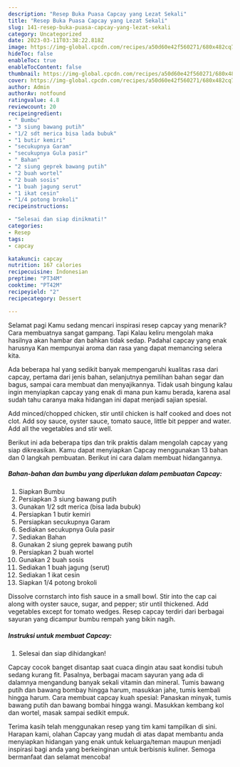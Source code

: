 ```yaml
---
description: "Resep Buka Puasa Capcay yang Lezat Sekali"
title: "Resep Buka Puasa Capcay yang Lezat Sekali"
slug: 141-resep-buka-puasa-capcay-yang-lezat-sekali
category: Uncategorized
date: 2023-03-11T03:38:22.818Z
image: https://img-global.cpcdn.com/recipes/a50d60e42f560271/680x482cq70/capcay-foto-resep-utama.jpg
hideToc: false
enableToc: true
enableTocContent: false
thumbnail: https://img-global.cpcdn.com/recipes/a50d60e42f560271/680x482cq70/capcay-foto-resep-utama.jpg
cover: https://img-global.cpcdn.com/recipes/a50d60e42f560271/680x482cq70/capcay-foto-resep-utama.jpg
author: Admin
authorAv: notfound
ratingvalue: 4.8
reviewcount: 20
recipeingredient:
- " Bumbu"
- "3 siung bawang putih"
- "1/2 sdt merica bisa lada bubuk"
- "1 butir kemiri"
- "secukupnya Garam"
- "secukupnya Gula pasir"
- " Bahan"
- "2 siung geprek bawang putih"
- "2 buah wortel"
- "2 buah sosis"
- "1 buah jagung serut"
- "1 ikat cesin"
- "1/4 potong brokoli"
recipeinstructions:

- "Selesai dan siap dinikmati!"
categories:
- Resep
tags:
- capcay

katakunci: capcay 
nutrition: 167 calories
recipecuisine: Indonesian
preptime: "PT34M"
cooktime: "PT42M"
recipeyield: "2"
recipecategory: Dessert

---
```



Selamat pagi Kamu sedang mencari inspirasi resep capcay yang menarik? Cara membuatnya sangat gampang. Tapi Kalau keliru mengolah maka hasilnya akan hambar dan bahkan tidak sedap. Padahal capcay yang enak harusnya Kan mempunyai aroma dan rasa yang dapat memancing selera kita.


Ada beberapa hal yang sedikit banyak mempengaruhi kualitas rasa dari capcay, pertama dari jenis bahan, selanjutnya pemilihan bahan segar dan bagus, sampai cara membuat dan menyajikannya. Tidak usah bingung kalau ingin menyiapkan capcay yang enak di mana pun kamu berada, karena asal sudah tahu caranya maka hidangan ini dapat menjadi sajian spesial.

Add minced/chopped chicken, stir until chicken is half cooked and does not clot. Add soy sauce, oyster sauce, tomato sauce, little bit pepper and water. Add all the vegetables and stir well.


Berikut ini ada beberapa tips dan trik praktis dalam mengolah capcay yang siap dikreasikan. Kamu dapat menyiapkan Capcay menggunakan 13 bahan dan 0 langkah pembuatan. Berikut ini cara dalam membuat hidangannya.

<!--inarticleads1-->

##### Bahan-bahan dan bumbu yang diperlukan dalam pembuatan Capcay:

1. Siapkan  Bumbu
1. Persiapkan 3 siung bawang putih
1. Gunakan 1/2 sdt merica (bisa lada bubuk)
1. Persiapkan 1 butir kemiri
1. Persiapkan secukupnya Garam
1. Sediakan secukupnya Gula pasir
1. Sediakan  Bahan
1. Gunakan 2 siung geprek bawang putih
1. Persiapkan 2 buah wortel
1. Gunakan 2 buah sosis
1. Sediakan 1 buah jagung (serut)
1. Sediakan 1 ikat cesin
1. Siapkan 1/4 potong brokoli


Dissolve cornstarch into fish sauce in a small bowl. Stir into the cap cai along with oyster sauce, sugar, and pepper; stir until thickened. Add vegetables except for tomato wedges. Resep capcay terdiri dari berbagai sayuran yang dicampur bumbu rempah yang bikin nagih. 

<!--inarticleads2-->

##### Instruksi untuk membuat Capcay:


1. Selesai dan siap dihidangkan!

Capcay cocok banget disantap saat cuaca dingin atau saat kondisi tubuh sedang kurang fit. Pasalnya, berbagai macam sayuran yang ada di dalamnya mengandung banyak sekali vitamin dan mineral. Tumis bawang putih dan bawang bombay hingga harum, masukkan jahe, tumis kembali hingga harum. Cara membuat capcay kuah spesial: Panaskan minyak, tumis bawang putih dan bawang bombai hingga wangi. Masukkan kembang kol dan wortel, masak sampai sedikit empuk. 

Terima kasih telah menggunakan resep yang tim kami tampilkan di sini. Harapan kami, olahan Capcay yang mudah di atas dapat membantu anda menyiapkan hidangan yang enak untuk keluarga/teman maupun menjadi inspirasi bagi anda yang berkeinginan untuk berbisnis kuliner. Semoga bermanfaat dan selamat mencoba!
